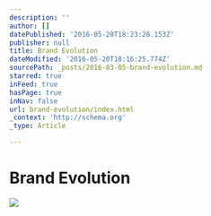 ```yaml
---
description: ''
author: []
datePublished: '2016-05-20T18:23:28.153Z'
publisher: null
title: Brand Evolution
dateModified: '2016-05-20T18:16:25.774Z'
sourcePath: _posts/2016-03-05-brand-evolution.md
starred: true
inFeed: true
hasPage: true
inNav: false
url: brand-evolution/index.html
_context: 'http://schema.org'
_type: Article

---
```

# Brand Evolution
![](https://the-grid-user-content.s3-us-west-2.amazonaws.com/5e34ce62-03c4-4e88-a6fc-7eb2c60792df.png)